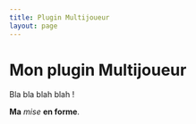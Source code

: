 ```yaml
---
title: Plugin Multijoueur
layout: page
---
```


# Mon plugin Multijoueur

Bla bla blah blah !

**Ma** *mise* __en forme__.